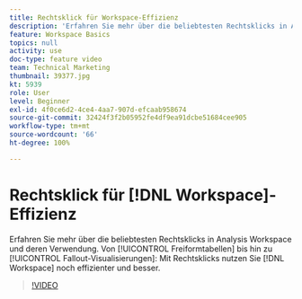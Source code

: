 ```yaml
---
title: Rechtsklick für Workspace-Effizienz
description: 'Erfahren Sie mehr über die beliebtesten Rechtsklicks in Analysis Workspace und deren Verwendung. Von Freiformtabellen bis hin zu Fallout-Visualisierungen: Durch Rechtsklicks wird Workspace noch effizienter und leistungsfähiger.'
feature: Workspace Basics
topics: null
activity: use
doc-type: feature video
team: Technical Marketing
thumbnail: 39377.jpg
kt: 5939
role: User
level: Beginner
exl-id: 4f0ce6d2-4ce4-4aa7-907d-efcaab958674
source-git-commit: 32424f3f2b05952fe4df9ea91dcbe51684cee905
workflow-type: tm+mt
source-wordcount: '66'
ht-degree: 100%

---
```


# Rechtsklick für [!DNL Workspace]-Effizienz

Erfahren Sie mehr über die beliebtesten Rechtsklicks in Analysis Workspace und deren Verwendung. Von [!UICONTROL Freiformtabellen] bis hin zu [!UICONTROL Fallout-Visualisierungen]: Mit Rechtsklicks nutzen Sie [!DNL Workspace] noch effizienter und besser.

>[!VIDEO](https://video.tv.adobe.com/v/39377/?quality=12&learn=on)

